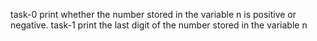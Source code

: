 task-0 print whether the number stored in the variable n is positive or negative.
task-1 print the last digit of the number stored in the variable n 
